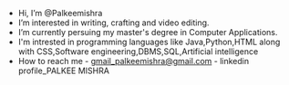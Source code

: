 - Hi, I’m @Palkeemishra
- I’m interested in writing, crafting and video editing.
- I’m currently persuing my master's degree in Computer Applications.
- I'm intrested in programming languages like Java,Python,HTML along with CSS,Software engineering,DBMS,SQL,Artificial intelligence
- How to reach me - gmail_palkeemishra@gmail.com - linkedin profile_PALKEE MISHRA

<!---
Palkeemishra/Palkeemishra is a ✨ special ✨ repository because its `README.md` (this file) appears on your GitHub profile.
You can click the Preview link to take a look at your changes.
--->
